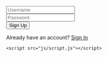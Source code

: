 
<!DOCTYPE html>
<html lang="en">

<head>
    <meta charset="UTF-8">
    <meta name="viewport" content="width=device-width, initial-scale=1.0">
    <title>Sign Up</title>
    <link rel="stylesheet" href="styles/style.css">
</head>

<body>
    <div class="signUpBody">
        <div class="signUpPage">
            <div class="form-group">
                <input type="text" id="username" required placeholder="Username">
            </div>
            <div class="form-group">
                <input type="password" id="password" required placeholder="Password">
            </div>
            <button class="signUpButton" onclick="signUp()">Sign Up</button>
            <p id="signupMessage"></p>
            <p>Already have an account? <a class="signUpPar" href="signIn.html"> Sign In</a></p>
        </div>
    </div>

    <script src="js/script.js"></script>
</body>

</html>

